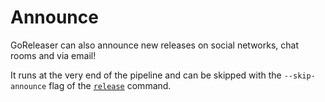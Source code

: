 # Announce

GoReleaser can also announce new releases on social networks, chat rooms and via email!

It runs at the very end of the pipeline and can be skipped with the `--skip-announce` flag of the [`release`](/cmd/goreleaser_release/) command.

